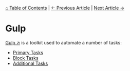 [⌂ Table of Contents](/docs/README.md) | [← Previous Article](/docs/js/performance.md) | [Next Article →](/docs/gulp/primary-tasks.md)

# Gulp
[Gulp ↗](https://gulpjs.com/) is a toolkit used to automate a number of tasks:

* [Primary Tasks](/docs/gulp/primary-tasks.md)
* [Block Tasks](/docs/gulp/block-tasks.md)
* [Additional Tasks](/docs/gulp/additional-tasks.md)
